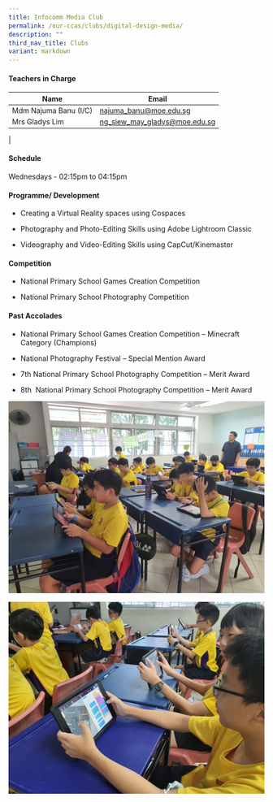 ```yaml
---
title: Infocomm Media Club
permalink: /our-ccas/clubs/digital-design-media/
description: ""
third_nav_title: Clubs
variant: markdown
---
```

#### **Teachers in Charge**

 | Name | Email |
 | -------- | -------- |
|	Mdm Najuma Banu (I/C)	|[najuma_banu@moe.edu.sg](mailto:najuma_banu@moe.edu.sg)|	
|	Mrs Gladys Lim 	|[ng_siew_may_gladys@moe.edu.sg](mailto:ng_siew_may_gladys@moe.edu.sg)|		
|

#### **Schedule**

Wednesdays - 02:15pm to 04:15pm

#### **Programme/ Development**

* Creating a Virtual Reality spaces using Cospaces

* Photography and Photo-Editing Skills using Adobe Lightroom Classic

* Videography and Video-Editing Skills using CapCut/Kinemaster


#### **Competition**

* National Primary School Games Creation Competition

* National Primary School Photography Competition


#### **Past Accolades**

* National Primary School Games Creation Competition – Minecraft Category (Champions)

* National Photography Festival – Special Mention Award

* 7th National Primary School Photography Competition – Merit Award

* 8th&nbsp; National Primary School Photography Competition – Merit Award


![](/images/digital%20media%20&amp;%20design%20club%20pic%201.jpeg)

![](/images/digital%20media%20&amp;%20design%20club%20pic%202.jpeg)